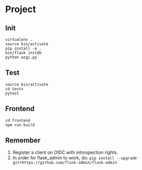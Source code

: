 Project
=====

Init
----

```
virtualenv .
source bin/activate
pip install -e .
bin/flask initdb
python wsgi.py
```


Test
----

```
source bin/activate
cd tests
pytest
```

Frontend
--------

```
cd frontend
npm run build
```

Remember
--------

1. Register a client on OIDC with introspection rights.
2. In order for flask_admin to work, do: `pip install --upgrade git+https://github.com/flask-admin/flask-admin`
